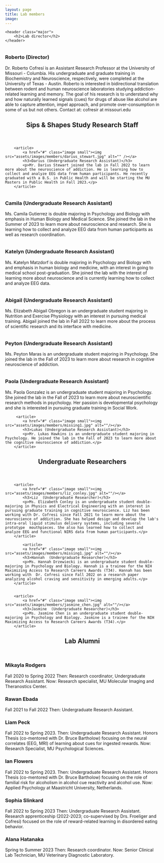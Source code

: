 ```yaml
---
layout: page
title: Lab members
image: 
---
```

<section>

	<header class="major">
		<h2>Lab director</h2>
	</header>
	
	
<div>
			<a href="#" class="image small"><img src="assets/images/members/roberto_cofresi.png" alt="" /></a>
			<h3>Roberto (Director)</h3>
			<p>Dr. Roberto Cofresí is an Assistant Research Professor at the University of Missouri - Columbia. His undergraduate and graduate training in Biochemistry and Neuroscience, respectively, were completed at the University of Texas - Austin. Roberto is interested in  bidirectional translation between rodent and human neuroscience laboratories studying addiction-related learning and memory. The goal of his research is to understand why and how naturally learned signals (cues) for drugs of abuse like alcohol are able to capture attention, impel approach, and promote over-consumption in some of us but not others. Contact at: cofresir at missouri.edu</p>
		
</div>
</section>
		
		
		
		
<section>
	<header class="major">
		<h2>Sips & Shapes Study Research Staff </h2>
	</header>
	
<div class="posts">
	
		<article>
			<a href="#" class="image small"><img src="assets/images/members/darius_stewart.jpg" alt="" /></a>
			<h3>Darius (Undergraduate Research Assistant)</h3>
			<p>Mr. Darius Stewart joined the lab in Fall 2022 to learn more about the neuroscience of addiction. He is learning how to collect and analyze EEG data from human participants. He recently graduated with a B.S. in Public Health and will be starting the MU Masters in Public Health in Fall 2023.</p>
		</article>

  <article>
			<a href="#" class="image small"><img src="assets/images/members/Professional_Headshot_Camila.jpg" alt=""/></a>
			<h3>Camila (Undergraduate Research Assistant)</h3>
			<p>Ms. Camila Gutierrez is double majoring in Psychology and Biology with emphasis in Human Biology and Medical Science. She joined the lab in the Summer of 2023 to learn more about neuroscience and research. She is learning how to collect and analyze EEG data from human participants as well as research coordination.</p>
		</article>

  <article>
			<a href="#" class="image small"><img src="assets/images/members/katelyn-matzdorf.jpg" alt=""/></a>
			<h3>Katelyn (Undergraduate Research Assistant)</h3>
			<p>Ms. Katelyn Matzdorf is double majoring in Psychology and Biology with and emphasis in human biology and medicine, with an interest in going to medical school post-graduation. She joined the lab with the interest of learning more about neuroscience and is currently learning how to collect and analyze EEG data.</p>
		</article>
		
  <article>
			<a href="#" class="image small"><img src="assets/images/members/abigail_obregon.jpg" alt=""/></a>
			<h3>Abigail (Undergraduate Research Assistant)</h3>
			<p>Ms. Elizabeth Abigail Obregon is an undergraduate student majoring in Nutrition and Exercise Physiology with an interest in pursuing medical training. Abigail joined the lab in Fall 2022 to learn more about the process of scientific research and its interface with medicine. </p>
		</article>

  
  <article>
			<a href="#" class="image small"><img src="assets/images/members/missing1.jpg" alt=""/></a>
			<h3>Peyton (Undergraduate Research Assistant)</h3>
			<p>Ms. Peyton Maras is an undergraduate student majoring in Psychology. She joined the lab in the Fall of 2023 to learn more about research in cognitive neuroscience of addiction.</p>
		</article>

  <article>
			<a href="#" class="image small"><img src="assets/images/members/missing1.jpg" alt=""/></a>
			<h3>Paola (Undergraduate Research Assistant)</h3>
			<p>Ms. Paola Gonzalez is an undergraduate student majoring in Psychology. She joined the lab in the Fall of 2023 to learn more about neuroscientific research methods in psychology. Her passion is developmental psychology and she is interested in pursuing graduate training in Social Work.</p>
		</article>
  
		 <article>
			<a href="#" class="image small"><img src="assets/images/members/missing1.jpg" alt=""/></a>
			<h3>Lukas (Undergraduate Research Assistant)</h3>
			<p>Mr. Lukas Hawkins is an undergraduate student majoring in Psychology. He joined the lab in the Fall of 2023 to learn more about the cognitive neuroscience of addiction.</p>
		</article>
			
		
		
		
		
		
			
		
		

</div>
</section>





		
<section>
	<header class="major">
		<h2>Undergraduate Researchers </h2>
	</header>
	
<div class="posts">

		<article>
			<a href="#" class="image small"><img src="assets/images/members/liz_conley.jpg" alt=""/></a>
			<h3>Liz  (Undergraduate Researcher)</h3>
			<p>Ms. Elizabeth Conley is an undergraduate student double-majoring in Physics and Electrical Engineering with an interest in pursuing graduate training in cognitive neuroscience. Liz has been working with Dr. Cofresi since Fall 2021 to learn more about the neuroscience of addiction. She has helped design and develop the lab's intra-oral liquid stimulus delivery systems, including several prototype  mouthpieces. She also has learned how to collect and analyze EEG and functional NIRS data from human participants.</p>
		</article>
		
			<article>
			<a href="#" class="image small"><img src="assets/images/members/missing1.jpg" alt=""/></a>
			<h3>Hannah  (Undergraduate Researcher)</h3>
			<p>Ms. Hannah Drzewiecki is an undergraduate student double-majoring in Psychology and Biology. Hannah is a trainee for the NIH Maximizing Access to Research Careers Awards (T34). Hannah has been working with  Dr. Cofresi since Fall 2022 on a research paper analyzing alcohol craving and sensitivity in emerging adults.</p>
		</article>
		
		
		<article>
			<a href="#" class="image small"><img src="assets/images/members/jasmine_chen.jpg" alt=""/></a>
			<h3>Jasmine  (Undergraduate Researcher)</h3>
			<p>Ms. Jasmine Chen is an undergraduate student double-majoring in Psychology and Biology. Jasmine is a trainee for the NIH Maximizing Access to Research Careers Awards (T34).</p>
		</article>
		

</div>
</section>




		
<section>
	<header class="major">
		<h2>Lab Alumni </h2>
	</header>
	
<div class="features">


<article>
			<span class="icon fa-paper-plane"></span>
			<div class="content">
			<h3>Mikayla Rodgers</h3> 
			Fall 2020 to Spring 2022
			Then: Research coordinator, Undergraduate Research Assistant.
			Now: Research specialist, MU Molecular Imaging and Theranostics Center.
			</div>
		</article>
	
	
<article>
			<span class="icon fa-paper-plane"></span>
			<div class="content">
			<h3>Rawan Ebada</h3> 
			Fall 2021 to Fall 2022
			Then: Undergraduate Research Assistant.
			</div>
		</article>


<article>
			<span class="icon fa-paper-plane"></span>
			<div class="content">
			<h3>Liam Peck</h3>
			Fall 2022 to Spring 2023.
			Then: Undergraduate Research Assistant. Honors Thesis (co-mentored with Dr. Bruce Bartholow) focusing on the neural correlates (EEG, MRI) of learning about cues for ingested rewards.
			Now: Research Specialist, MU Psychological Sciences.
			</div>
		</article>
	
	
<article>
			<span class="icon fa-paper-plane"></span>
			<div class="content">
			<h3>Ian Flowers</h3> 
			Fall 2022 to Spring 2023.
			Then: Undergraduate Research Assistant. Honors Thesis (co-mentored with Dr. Bruce Bartholow) focusing on the role of familial risk for alcoholism in alcohol cue reactivity and alcohol use.
			Now: Applied Psychology at Maastricht University, Netherlands.
			</div>
		</article>


<article>
			<span class="icon fa-paper-plane"></span>
			<div class="content">
			<h3>Sophia Slinkard</h3>  
			Fall 2022 to Spring 2023
			Then: Undergraduate Research Assistant. Research apprenticeship (2022-2023; co-supervised by Drs. Froeliger and Cofresi) focused on the role of reward-related learning in disordered eating behavior.
			</div>
		</article>
	
	
<article>
			<span class="icon fa-paper-plane"></span>
			<div class="content">
			<h3>Alana Hatanaka</h3> 
			Spring to Summer 2023
			Then: Research coordinator.
			Now: Senior Clinical Lab Technician, MU Veterinary Diagnostic Laboratory.
			</div>
		</article>


</div>
</section>


